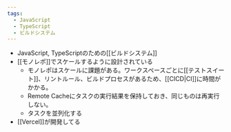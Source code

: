 ```yaml
---
tags:
  - JavaScript
  - TypeScript
  - ビルドシステム
---
```

- JavaScript, TypeScriptのための[[ビルドシステム]]
- [[モノレポ]]でスケールするように設計されている
	- モノレポはスケールに課題がある。ワークスペースごとに[[テストスイート]]、リントルール、ビルドプロセスがあるため、[[CICD|CI]]に時間がかかる。
	- Remote Cacheにタスクの実行結果を保持しておき、同じものは再実行しない。
	- タスクを並列化する
- [[Vercel]]が開発してる
